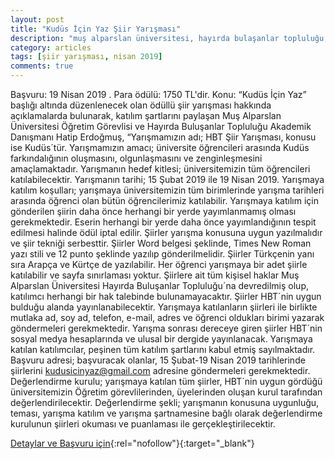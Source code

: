 ```yaml
---
layout: post
title: "Kudüs İçin Yaz Şiir Yarışması"
description: "muş alparslan üniversitesi, hayırda bulaşanlar topluluğu, kudüs için yaz şiir yarışması"
category: articles
tags: [şiir yarışması, nisan 2019]
comments: true
---
```


Başvuru: 19 Nisan 2019 . Para ödülü: 1750 TL'dir.
Konu: “Kudüs İçin Yaz” başlığı altında düzenlenecek olan ödüllü şiir yarışması hakkında açıklamalarda bulunarak, katılım şartlarını paylaşan Muş Alparslan Üniversitesi Öğretim Görevlisi ve Hayırda Buluşanlar Topluluğu Akademik Danışmanı Hatip Erdoğmuş, “Yarışmamızın adı; HBT Şiir Yarışması, konusu ise Kudüs´tür. Yarışmamızın amacı; üniversite öğrencileri arasında Kudüs farkındalığının oluşmasını, olgunlaşmasını ve zenginleşmesini amaçlamaktadır. Yarışmanın hedef kitlesi; üniversitemizin tüm öğrencileri katılabilecektir. Yarışmanın tarihi; 15 Şubat 2019 ile 19 Nisan 2019. Yarışmaya katılım koşulları; yarışmaya üniversitemizin tüm birimlerinde yarışma tarihleri arasında öğrenci olan bütün öğrencilerimiz katılabilir. Yarışmaya katılım için gönderilen şiirin daha önce herhangi bir yerde yayımlanmamış olması gerekmektedir. Eserin herhangi bir yerde daha önce yayımlandığının tespit edilmesi halinde ödül iptal edilir. Şiirler yarışma konusuna uygun yazılmalıdır ve şiir tekniği serbesttir. Şiirler Word belgesi şeklinde, Times New Roman yazı stili ve 12 punto şeklinde yazılıp gönderilmelidir. Şiirler Türkçenin yanı sıra Arapça ve Kürtçe de yazılabilir. Her öğrenci yarışmaya bir adet şiirle katılabilir ve sayfa sınırlaması yoktur. Şiirlere ait tüm kişisel haklar Muş Alparslan Üniversitesi Hayırda Buluşanlar Topluluğu´na devredilmiş olup, katılımcı herhangi bir hak talebinde bulunamayacaktır. Şiirler HBT´nin uygun bulduğu alanda yayınlanabilecektir. Yarışmaya katılanların şiirleri ile birlikte mutlaka ad, soy ad, telefon, e-mail, adres ve öğrenci oldukları birimi yazarak göndermeleri gerekmektedir. Yarışma sonrası dereceye giren şiirler HBT´nin sosyal medya hesaplarında ve ulusal bir dergide yayınlanacak. Yarışmaya katılan katılımcılar, peşinen tüm katılım şartlarını kabul etmiş sayılmaktadır. Başvuru adresi; başvuracak olanlar, 15 Şubat-19 Nisan 2019 tarihlerinde şiirlerini kudusicinyaz@gmail.com adresine göndermeleri gerekmektedir. Değerlendirme kurulu; yarışmaya katılan tüm şiirler, HBT´nin uygun gördüğü üniversitemizin Öğretim görevlilerinden, üyelerinden oluşan kurul tarafından değerlendirilecektir. Değerlendirme şekli; yarışmanın konusuna uygunluğu, teması, yarışma katılım ve yarışma şartnamesine bağlı olarak değerlendirme kurulunun şiirleri okuması ve puanlaması ile gerçekleştirilecektir.

[Detaylar ve Başvuru için](http://www.musovasi.com/haber/hbtden-odullu-siir-yarismasi--29219.html?utm_source=edebiyatyarismalari.com&utm_medium=affiliate){:rel="nofollow"}{:target="_blank"}